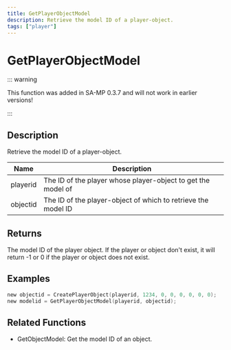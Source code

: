 ```yaml
---
title: GetPlayerObjectModel
description: Retrieve the model ID of a player-object.
tags: ["player"]
---
```


# GetPlayerObjectModel

::: warning

This function was added in SA-MP 0.3.7 and will not work in earlier versions!

:::

## Description

Retrieve the model ID of a player-object.

| Name     | Description                                                   |
| -------- | ------------------------------------------------------------- |
| playerid | The ID of the player whose player-object to get the model of  |
| objectid | The ID of the player-object of which to retrieve the model ID |

## Returns

The model ID of the player object. If the player or object don't exist, it will return -1 or 0 if the player or object does not exist.

## Examples

```c
new objectid = CreatePlayerObject(playerid, 1234, 0, 0, 0, 0, 0, 0);
new modelid = GetPlayerObjectModel(playerid, objectid);
```

## Related Functions

- GetObjectModel: Get the model ID of an object.
